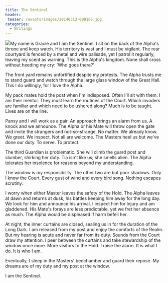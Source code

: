 ```yaml
---
title: The Sentinel
header:
 teaser: /assets/images/20140313-090105.jpg
categories:
  - Writings
---
```

<img src="https://douglangille.github.io/assets/images/20140313-090105.jpg">My name is Gracie and I am the Sentinel. I sit on the back of the Alpha's throne and keep watch. His territory is vast and I must be vigilant. The rear courtyard is fenced by a metal and wire palisade, yet I patrol it regularly, leaving my scent as warning. This is the Alpha's kingdom. None shall cross without heeding my cry: 'Who goes there?'

The front yard remains unfortified despite my protests. The Alpha trusts me to stand guard and watch through the large glass window of the Great Hall. This I do willingly, for I love the Alpha.

My pack mates hold the post when I'm indisposed. Often I'll sit with them. I am their mentor. They must learn the routines of the Court. Which invaders are familiar and which need to be ushered along? Much is to be taught. Lives are on the line.

Pansy and I will work as a pair. An approach brings an alarm from us. A knock and we announce. The Alpha or his Mate will throw open the gate and invite the strangers and not-so-strange. No matter. We already know. We greet. We inspect. Not all are welcome. The Masters heel us but we've done our duty. To serve. To protect.

The third Guardian is problematic. She will climb the guard post and slumber, shirking her duty. Tia isn't like us; she smells alien. The Alpha tolerates her insolence for reasons beyond my understanding.

The window is my responsibility. The other two are but poor shadows. Only I know the Court. Every gust of wind and every bird song. Nothing escapes scrutiny.

I worry when either Master leaves the safety of the Hold. The Alpha leaves at dawn and returns at dusk, his battles keeping him away for the long day. We look for him and announce his arrival. I inspect him for injury and am gladdened. His Mate's forays are less predictable, yet we fret her absence as much. The Alpha would be displeased if harm befell her.

At night, the inner curtains are closed, sealing us in for the duration of the Long Dark. I am released from my post and enjoy the comforts of the Realm. But my hearing is acute and never far from its duty. Sounds from the Court draw my attention. I peer between the curtains and take stewardship of the window once more. More visitors to the Hold. I raise the alarm. It is what I do. It is who I am.

Eventually, I sleep in the Masters' bedchamber and guard their repose. My dreams are of my duty and my post at the window.

I am the Sentinel.